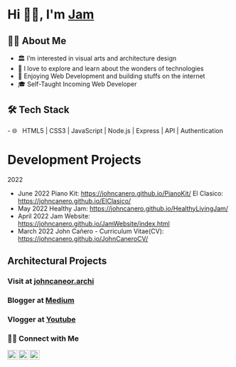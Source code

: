 <!--
**johncanero/JohnCanero** is a ✨ _special_ ✨ repository because its `README.md` (this file) appears on your GitHub profile.
Here are some ideas to get you started:
-->

# Hi 👋🏽, I'm [Jam](https://johncanero.github.io/JamWebsite/)

<h2> 👩‍💻 About Me </h2>

- 🏛️ I’m interested in visual arts and architecture design
- 🌱 I love to explore and learn about the wonders of technologies
- 💞️ Enjoying Web Development and building stuffs on the internet
- 🎓 Self-Taught Incoming Web Developer


<h2>🛠 Tech Stack</h2>
- 🌐 &nbsp; HTML5 | CSS3 | JavaScript | Node.js | Express | API | Authentication

<!-- - 🖥 &nbsp; -->

<h1> Development Projects </h1>

2022
- June 2022 
    Piano Kit: https://johncanero.github.io/PianoKit/
    El Clasico: https://johncanero.github.io/ElClasico/
- May 2022
    Healthy Jam: https://johncanero.github.io/HealthyLivingJam/
- April 2022
    Jam Website: https://johncanero.github.io/JamWebsite/index.html
- March 2022
    John Cañero - Curriculum Vitae(CV): https://johncanero.github.io/JohnCaneroCV/
      

<h2> Architectural Projects </h2>
<h3> Visit at <a href="https://www.instagram.com/johncanero.archi/">johncaneor.archi</a> </h3>



<h3> Blogger at <a href="https://medium.com/@johncanero">Medium</a> </h3>
<h3> Vlogger at <a href="https://www.youtube.com/channel/UCc5-wuapiL6SGf1eTpiWEkg">Youtube</a> </h3>


<h3> 🤝🏻 Connect with Me </h3>
<a href=" https://twitter.com/johncaneroo">
  <img align="left" alt="Deepa" width="22px"src="https://cdn.jsdelivr.net/npm/simple-icons@v3/icons/twitter.svg" />
</a>
<a href="https://www.linkedin.com/in/johncanero/">
  <img align="left" alt="Deepa's LinkedIn" width="22px" src="https://cdn.jsdelivr.net/npm/simple-icons@v3/icons/linkedin.svg" />
</a>
<a href=" https://www.instagram.com/johncanero/">
  <img align="left" alt="Deepa's LinkedIn" width="22px" src="https://cdn.jsdelivr.net/npm/simple-icons@v3/icons/instagram.svg" />
</a>
<br>





